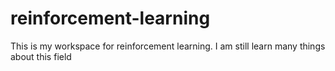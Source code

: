 # reinforcement-learning

This is my workspace for reinforcement learning. I am still learn many things about this field
